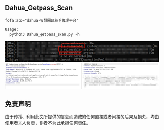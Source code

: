 ## Dahua_Getpass_Scan
```
fofa:app="dahua-智慧园区综合管理平台"
```
```
Usage:
  python3 Dahua_getpass_scan.py -h
```
![](https://github.com/csdcsdcsdcsdcsd/Dahua_Getpass_Scan/blob/main/DaHua_getpass_scan.png)
![](https://github.com/csdcsdcsdcsdcsd/Dahua_Getpass_Scan/blob/main/vuln.png)

## 免责声明
由于传播、利用此文所提供的信息而造成的任何直接或者间接的后果及损失，均由使用者本人负责，作者不为此承担任何责任。
